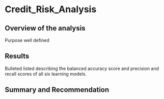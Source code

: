 # Credit_Risk_Analysis

## Overview of the analysis

Purpose well defined

## Results

Bulleted listed describing the balanced accuracy score  and precision and recall scores of all six learning models. 

## Summary and Recommendation

